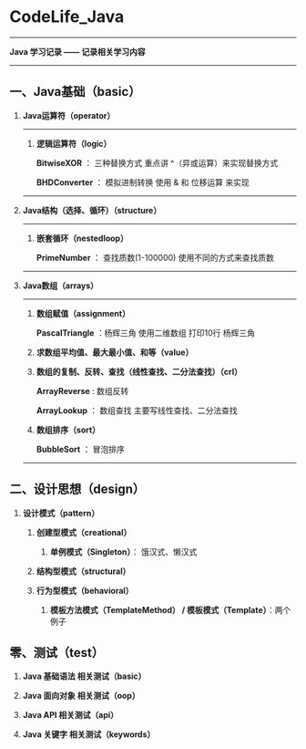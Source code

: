 # CodeLife_Java

****
**Java 学习记录 —— 记录相关学习内容**
****

## 一、Java基础（basic）

1. **Java运算符（operator）**

    ****

    1. **逻辑运算符（logic）**

        **BitwiseXOR** ： 三种替换方式
            重点讲 ^（异或运算）来实现替换方式

        **BHDConverter** ： 模拟进制转换
            使用 & 和 位移运算 来实现

    ****
2. **Java结构（选择、循环）（structure）**

    ****

    1. **嵌套循环（nestedloop）**

        **PrimeNumber** ： 查找质数(1-100000)
            使用不同的方式来查找质数

    ****
3. **Java数组（arrays）**

    ****
    1. **数组赋值（assignment）**

        **PascalTriangle** ：杨辉三角
            使用二维数组 打印10行 杨辉三角
            
    2. **求数组平均值、最大最小值、和等（value）**

    3. **数组的复制、反转、查找（线性查找、二分法查找）（crl）**
    
        **ArrayReverse** : 数组反转
        
        **ArrayLookup** ： 数组查找
            主要写线性查找、二分法查找
    
    4. **数组排序（sort）**

       **BubbleSort** ： 冒泡排序
    
    ****

## 二、设计思想（design）

1. **设计模式（pattern）**

    1. **创建型模式（creational）**
        
        1. **单例模式（Singleton）**： 饿汉式、懒汉式

    2. **结构型模式（structural）**
       
    3. **行为型模式（behavioral）**
    
        1. **模板方法模式（TemplateMethod） / 模板模式（Template）**：两个例子

## 零、测试（test）

1. **Java 基础语法 相关测试（basic）**

2. **Java 面向对象 相关测试（oop）**

3. **Java API 相关测试（api）**

4. **Java 关键字 相关测试（keywords）**
